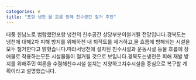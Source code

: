 ```yaml
---
categories: e
title: "포항 냉천 물 흐름 방해 친수공간 철거 추진"
---
```

태풍 힌남노로 범람했던포항 냉천의 친수공간 상당부분이철거될 전망입니다.경북도는냉천에 대해2차 피해 방지를 위해하천 내 퇴적토를 제거하고,물 흐름에 방해되는 시설을모두 철거한다고 밝혔습니다.따라서냉천에 설치된 친수시설과 운동시설 등물 흐름에 장애물로 작용하는모든 시설물들이 철거될 것으로 보입니다.경북도는냉천은 피해 재발 방지를 위해주민 여론을 수렴해친수시설 설치는 지양하고치수시설을 중심으로 복구할 계획이라고 설명했습니다.